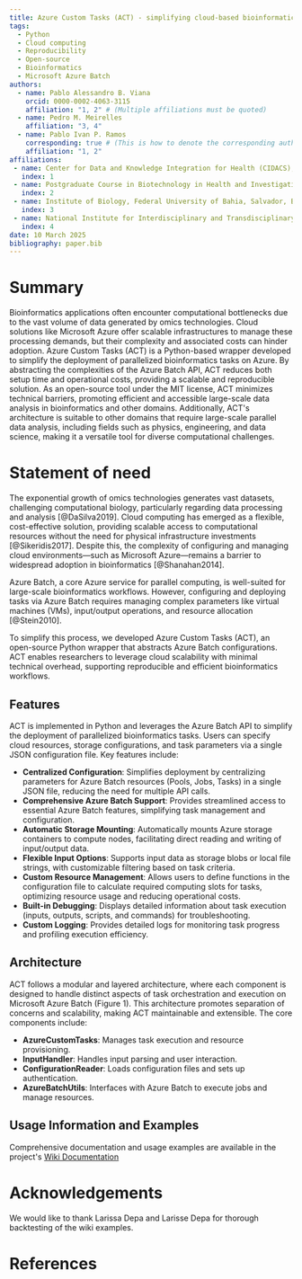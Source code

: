 ```yaml
---
title: Azure Custom Tasks (ACT) - simplifying cloud-based bioinformatics with efficient parallel computing on Microsoft Azure
tags:
  - Python
  - Cloud computing
  - Reproducibility
  - Open-source
  - Bioinformatics
  - Microsoft Azure Batch
authors:
  - name: Pablo Alessandro B. Viana
    orcid: 0000-0002-4063-3115
    affiliation: "1, 2" # (Multiple affiliations must be quoted)
  - name: Pedro M. Meirelles
    affiliation: "3, 4"
  - name: Pablo Ivan P. Ramos
    corresponding: true # (This is how to denote the corresponding author)
    affiliation: "1, 2"
affiliations:
 - name: Center for Data and Knowledge Integration for Health (CIDACS), Gonçalo Moniz Institute, Oswaldo Cruz Foundation (Fiocruz Bahia), Salvador, Bahia, Brazil.
   index: 1
 - name: Postgraduate Course in Biotechnology in Health and Investigative Medicine (PgBSMI), Gonçalo Moniz Institute, Oswaldo Cruz Foundation (Fiocruz Bahia), Salvador, Bahia, Brazil.
   index: 2
 - name: Institute of Biology, Federal University of Bahia, Salvador, Bahia, Brazil.
   index: 3
 - name: National Institute for Interdisciplinary and Transdisciplinary Studies in Ecology and Evolution (IN-TREE), Salvador, Bahia, Brazil.
   index: 4
date: 10 March 2025
bibliography: paper.bib
---
```


# Summary

Bioinformatics applications often encounter computational bottlenecks due to the vast volume of data generated by omics technologies. Cloud solutions like Microsoft Azure offer scalable infrastructures to manage these processing demands, but their complexity and associated costs can hinder adoption. Azure Custom Tasks (ACT) is a Python-based wrapper developed to simplify the deployment of parallelized bioinformatics tasks on Azure. By abstracting the complexities of the Azure Batch API, ACT reduces both setup time and operational costs, providing a scalable and reproducible solution. As an open-source tool under the MIT license, ACT minimizes technical barriers, promoting efficient and accessible large-scale data analysis in bioinformatics and other domains. Additionally, ACT's architecture is suitable to other domains that require large-scale parallel data analysis, including fields such as physics, engineering, and data science, making it a versatile tool for diverse computational challenges.

# Statement of need

The exponential growth of omics technologies generates vast datasets, challenging computational biology, particularly regarding data processing and analysis [@DaSilva2019]. Cloud computing has emerged as a flexible, cost-effective solution, providing scalable access to computational resources without the need for physical infrastructure investments [@Sikeridis2017]. Despite this, the complexity of configuring and managing cloud environments—such as Microsoft Azure—remains a barrier to widespread adoption in bioinformatics [@Shanahan2014].

Azure Batch, a core Azure service for parallel computing, is well-suited for large-scale bioinformatics workflows. However, configuring and deploying tasks via Azure Batch requires managing complex parameters like virtual machines (VMs), input/output operations, and resource allocation [@Stein2010].

To simplify this process, we developed Azure Custom Tasks (ACT), an open-source Python wrapper that abstracts Azure Batch configurations. ACT enables researchers to leverage cloud scalability with minimal technical overhead, supporting reproducible and efficient bioinformatics workflows.

## Features

ACT is implemented in Python and leverages the Azure Batch API to simplify the deployment of parallelized bioinformatics tasks. Users can specify cloud resources, storage configurations, and task parameters via a single JSON configuration file. Key features include:

- **Centralized Configuration**: Simplifies deployment by centralizing parameters for Azure Batch resources (Pools, Jobs, Tasks) in a single JSON file, reducing the need for multiple API calls.
- **Comprehensive Azure Batch Support**: Provides streamlined access to essential Azure Batch features, simplifying task management and configuration.
- **Automatic Storage Mounting**: Automatically mounts Azure storage containers to compute nodes, facilitating direct reading and writing of input/output data.
- **Flexible Input Options**: Supports input data as storage blobs or local file strings, with customizable filtering based on task criteria.
- **Custom Resource Management**: Allows users to define functions in the configuration file to calculate required computing slots for tasks, optimizing resource usage and reducing operational costs.
- **Built-in Debugging**: Displays detailed information about task execution (inputs, outputs, scripts, and commands) for troubleshooting.
- **Custom Logging**: Provides detailed logs for monitoring task progress and profiling execution efficiency.

## Architecture

ACT follows a modular and layered architecture, where each component is designed to handle distinct aspects of task orchestration and execution on Microsoft Azure Batch (Figure 1). This architecture promotes separation of concerns and scalability, making ACT maintainable and extensible. The core components include:

- **AzureCustomTasks**: Manages task execution and resource provisioning.
- **InputHandler**: Handles input parsing and user interaction.
- **ConfigurationReader**: Loads configuration files and sets up authentication.
- **AzureBatchUtils**: Interfaces with Azure Batch to execute jobs and manage resources.



## Usage Information and Examples

Comprehensive documentation and usage examples are available in the project's [Wiki Documentation](https://github.com/MeirellesLab/AzureCustomTasks/wiki)

# Acknowledgements

We would like to thank Larissa Depa and Larisse Depa for thorough backtesting of the wiki examples. 

# References

